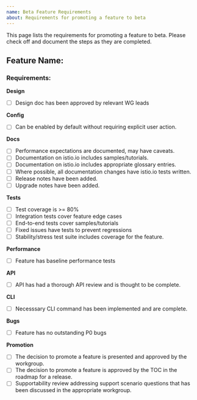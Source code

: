 ```yaml
---
name: Beta Feature Requirements
about: Requirements for promoting a feature to beta
---
```


This page lists the requirements for promoting a feature to beta. Please check off and document the steps as they are completed.

**Feature Name:** 
--- 

### Requirements: 

**Design**

- [ ] Design doc has been approved by relevant WG leads

**Config**

- [ ] Can be enabled by default without requiring explicit user action. 

**Docs** 

- [ ] Performance expectations are documented, may have caveats. 
- [ ] Documentation on istio.io includes samples/tutorials. 
- [ ] Documentation on istio.io includes appropriate glossary entries. 
- [ ] Where possible, all documentation changes have istio.io tests written. 
- [ ] Release notes have been added. 
- [ ] Upgrade notes have been added. 

**Tests**

- [ ] Test coverage is >= 80%
- [ ] Integration tests cover feature edge cases
- [ ] End-to-end tests cover samples/tutorials
- [ ] Fixed issues have tests to prevent regressions
- [ ] Stability/stress test suite includes coverage for the feature.

**Performance**

- [ ] Feature has baseline performance tests

**API**

- [ ] API has had a thorough API review and is thought to be complete. 

**CLI**

- [ ] Necesssary CLI command has been implemented and are complete. 

**Bugs**

- [ ] Feature has no outstanding P0 bugs

**Promotion**

- [ ] The decision to promote a feature is presented and approved by the workgroup. 
- [ ] The decision to promote a feature is approved by the TOC in the roadmap for a release. 
- [ ] Supportability review addressing support scenario questions that has been discussed in the appropriate workgroup.
